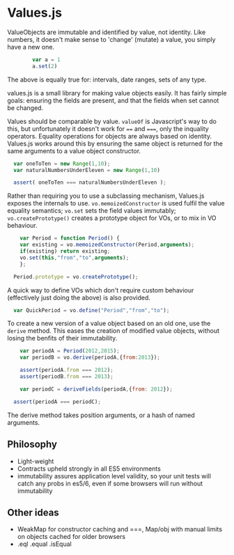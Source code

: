 # Values.js

ValueObjects are immutable and identified by value, not identity. Like numbers, it doesn't make sense to 'change' (mutate) a value, you simply have a new one.

```javascript
		var a = 1
		a.set(2)
```

The above is equally true for: intervals, date ranges, sets of any type.

values.js is a small library for making value objects easily. It has fairly simple goals: ensuring the fields are present, and that the fields when set cannot be changed.

Values should be comparable by value. `valueOf` is Javascript's way to do this, but unfortunately it doesn't work for `==` and `===`, only the inquality operators. Equality operations for objects are always based on identity. Values.js works around this by ensuring the same object is returned for the same arguments to a value object constructor.

```javascript
  var oneToTen = new Range(1,10);
  var naturalNumbersUnderEleven = new Range(1,10)

  assert( oneToTen === naturalNumbersUnderEleven );
```

Rather than requiring you to use a subclassing mechanism, Values.js exposes the internals to use. `vo.memoizedConstructor` is used fulfil the value equality semantics; `vo.set` sets the field values immutably; `vo.createPrototype()` creates a prototype object for VOs, or to mix in VO behaviour.

```javascript
	var Period = function Period() {
    var existing = vo.memoizedConstructor(Period,arguments);
    if(existing) return existing;
    vo.set(this,"from","to",arguments);
	};

  Period.prototype = vo.createPrototype();
```

A quick way to define VOs which don't require custom behaviour (effectively just doing the above) is also provided.

```javascript
  var QuickPeriod = vo.define("Period","from","to");
```

To create a new version of a value object based on an old one, use the `derive` method. This eases the creation of modified value objects, without losing the benfits of their immutability.

```javascript
	var periodA = Period(2012,2015);
	var periodB = vo.derive(periodA,{from:2013});

	assert(periodA.from === 2012);
	assert(periodB.from === 2013);

	var periodC = deriveFields(periodA,{from: 2012});

  assert(periodA === periodC);
```

The derive method takes position arguments, or a hash of named arguments. 

## Philosophy

- Light-weight
- Contracts upheld strongly in all ES5 environments
- immutability assures application level validity, so your unit tests will catch any probs in es5/6, even if some browsers will run without immutability
	
## Other ideas

- WeakMap for constructor caching and ===, Map/obj with manual limits on objects cached for older browsers
- .eql .equal .isEqual
